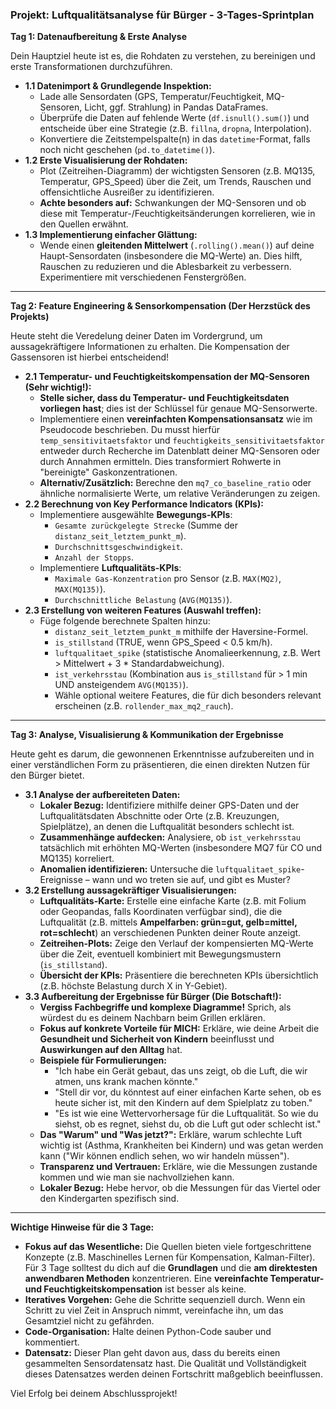 
### **Projekt: Luftqualitätsanalyse für Bürger - 3-Tages-Sprintplan**

**Tag 1: Datenaufbereitung & Erste Analyse**

Dein Hauptziel heute ist es, die Rohdaten zu verstehen, zu bereinigen und erste Transformationen durchzuführen.

*   **1.1 Datenimport & Grundlegende Inspektion:**
    *   Lade alle Sensordaten (GPS, Temperatur/Feuchtigkeit, MQ-Sensoren, Licht, ggf. Strahlung) in Pandas DataFrames.
    *   Überprüfe die Daten auf fehlende Werte (`df.isnull().sum()`) und entscheide über eine Strategie (z.B. `fillna`, `dropna`, Interpolation).
    *   Konvertiere die Zeitstempelspalte(n) in das `datetime`-Format, falls noch nicht geschehen (`pd.to_datetime()`).
*   **1.2 Erste Visualisierung der Rohdaten:**
    *   Plot (Zeitreihen-Diagramm) der wichtigsten Sensoren (z.B. MQ135, Temperatur, GPS_Speed) über die Zeit, um Trends, Rauschen und offensichtliche Ausreißer zu identifizieren.
    *   **Achte besonders auf:** Schwankungen der MQ-Sensoren und ob diese mit Temperatur-/Feuchtigkeitsänderungen korrelieren, wie in den Quellen erwähnt.
*   **1.3 Implementierung einfacher Glättung:**
    *   Wende einen **gleitenden Mittelwert** (`.rolling().mean()`) auf deine Haupt-Sensordaten (insbesondere die MQ-Werte) an. Dies hilft, Rauschen zu reduzieren und die Ablesbarkeit zu verbessern. Experimentiere mit verschiedenen Fenstergrößen.

---

**Tag 2: Feature Engineering & Sensorkompensation (Der Herzstück des Projekts)**

Heute steht die Veredelung deiner Daten im Vordergrund, um aussagekräftigere Informationen zu erhalten. Die Kompensation der Gassensoren ist hierbei entscheidend!

*   **2.1 Temperatur- und Feuchtigkeitskompensation der MQ-Sensoren (Sehr wichtig!):**
    *   **Stelle sicher, dass du Temperatur- und Feuchtigkeitsdaten vorliegen hast**; dies ist der Schlüssel für genaue MQ-Sensorwerte.
    *   Implementiere einen **vereinfachten Kompensationsansatz** wie im Pseudocode beschrieben. Du musst hierfür `temp_sensitivitaetsfaktor` und `feuchtigkeits_sensitivitaetsfaktor` entweder durch Recherche im Datenblatt deiner MQ-Sensoren oder durch Annahmen ermitteln. Dies transformiert Rohwerte in "bereinigte" Gaskonzentrationen.
    *   **Alternativ/Zusätzlich:** Berechne den `mq7_co_baseline_ratio` oder ähnliche normalisierte Werte, um relative Veränderungen zu zeigen.
*   **2.2 Berechnung von Key Performance Indicators (KPIs):**
    *   Implementiere ausgewählte **Bewegungs-KPIs**:
        *   `Gesamte zurückgelegte Strecke` (Summe der `distanz_seit_letztem_punkt_m`).
        *   `Durchschnittsgeschwindigkeit`.
        *   `Anzahl der Stopps`.
    *   Implementiere **Luftqualitäts-KPIs**:
        *   `Maximale Gas-Konzentration` pro Sensor (z.B. `MAX(MQ2)`, `MAX(MQ135)`).
        *   `Durchschnittliche Belastung` (`AVG(MQ135)`).
*   **2.3 Erstellung von weiteren Features (Auswahl treffen):**
    *   Füge folgende berechnete Spalten hinzu:
        *   `distanz_seit_letztem_punkt_m` mithilfe der Haversine-Formel.
        *   `is_stillstand` (TRUE, wenn GPS_Speed < 0.5 km/h).
        *   `luftqualitaet_spike` (statistische Anomalieerkennung, z.B. Wert > Mittelwert + 3 * Standardabweichung).
        *   `ist_verkehrsstau` (Kombination aus `is_stillstand` für > 1 min UND ansteigendem `AVG(MQ135)`).
        *   Wähle optional weitere Features, die für dich besonders relevant erscheinen (z.B. `rollender_max_mq2_rauch`).

---

**Tag 3: Analyse, Visualisierung & Kommunikation der Ergebnisse**

Heute geht es darum, die gewonnenen Erkenntnisse aufzubereiten und in einer verständlichen Form zu präsentieren, die einen direkten Nutzen für den Bürger bietet.

*   **3.1 Analyse der aufbereiteten Daten:**
    *   **Lokaler Bezug:** Identifiziere mithilfe deiner GPS-Daten und der Luftqualitätsdaten Abschnitte oder Orte (z.B. Kreuzungen, Spielplätze), an denen die Luftqualität besonders schlecht ist.
    *   **Zusammenhänge aufdecken:** Analysiere, ob `ist_verkehrsstau` tatsächlich mit erhöhten MQ-Werten (insbesondere MQ7 für CO und MQ135) korreliert.
    *   **Anomalien identifizieren:** Untersuche die `luftqualitaet_spike`-Ereignisse – wann und wo treten sie auf, und gibt es Muster?
*   **3.2 Erstellung aussagekräftiger Visualisierungen:**
    *   **Luftqualitäts-Karte:** Erstelle eine einfache Karte (z.B. mit Folium oder Geopandas, falls Koordinaten verfügbar sind), die die Luftqualität (z.B. mittels **Ampelfarben: grün=gut, gelb=mittel, rot=schlecht**) an verschiedenen Punkten deiner Route anzeigt.
    *   **Zeitreihen-Plots:** Zeige den Verlauf der kompensierten MQ-Werte über die Zeit, eventuell kombiniert mit Bewegungsmustern (`is_stillstand`).
    *   **Übersicht der KPIs:** Präsentiere die berechneten KPIs übersichtlich (z.B. höchste Belastung durch X in Y-Gebiet).
*   **3.3 Aufbereitung der Ergebnisse für Bürger (Die Botschaft!):**
    *   **Vergiss Fachbegriffe und komplexe Diagramme!** Sprich, als würdest du es deinem Nachbarn beim Grillen erklären.
    *   **Fokus auf konkrete Vorteile für MICH:** Erkläre, wie deine Arbeit die **Gesundheit und Sicherheit von Kindern** beeinflusst und **Auswirkungen auf den Alltag** hat.
    *   **Beispiele für Formulierungen:**
        *   "Ich habe ein Gerät gebaut, das uns zeigt, ob die Luft, die wir atmen, uns krank machen könnte."
        *   "Stell dir vor, du könntest auf einer einfachen Karte sehen, ob es heute sicher ist, mit den Kindern auf dem Spielplatz zu toben."
        *   "Es ist wie eine Wettervorhersage für die Luftqualität. So wie du siehst, ob es regnet, siehst du, ob die Luft gut oder schlecht ist."
    *   **Das "Warum" und "Was jetzt?":** Erkläre, warum schlechte Luft wichtig ist (Asthma, Krankheiten bei Kindern) und was getan werden kann ("Wir können endlich sehen, wo wir handeln müssen").
    *   **Transparenz und Vertrauen:** Erkläre, wie die Messungen zustande kommen und wie man sie nachvollziehen kann.
    *   **Lokaler Bezug:** Hebe hervor, ob die Messungen für das Viertel oder den Kindergarten spezifisch sind.

---

**Wichtige Hinweise für die 3 Tage:**

*   **Fokus auf das Wesentliche:** Die Quellen bieten viele fortgeschrittene Konzepte (z.B. Maschinelles Lernen für Kompensation, Kalman-Filter). Für 3 Tage solltest du dich auf die **Grundlagen** und die **am direktesten anwendbaren Methoden** konzentrieren. Eine **vereinfachte Temperatur- und Feuchtigkeitskompensation** ist besser als keine.
*   **Iteratives Vorgehen:** Gehe die Schritte sequenziell durch. Wenn ein Schritt zu viel Zeit in Anspruch nimmt, vereinfache ihn, um das Gesamtziel nicht zu gefährden.
*   **Code-Organisation:** Halte deinen Python-Code sauber und kommentiert.
*   **Datensatz:** Dieser Plan geht davon aus, dass du bereits einen gesammelten Sensordatensatz hast. Die Qualität und Vollständigkeit dieses Datensatzes werden deinen Fortschritt maßgeblich beeinflussen.

Viel Erfolg bei deinem Abschlussprojekt!

